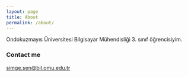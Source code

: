 ```yaml
---
layout: page
title: About
permalink: /about/
---
```


Ondokuzmayıs Üniversitesi Bilgisayar Mühendisliği 3. sınıf öğrencisiyim.


### Contact me

[simge.sen@bil.omu.edu.tr](mailto:simge.sen@bil.omu.edu.tr)
